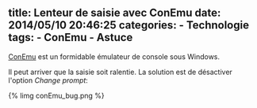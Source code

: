 title: Lenteur de saisie avec ConEmu
date: 2014/05/10 20:46:25
categories:
	- Technologie
tags:
	- ConEmu
	- Astuce
---

[ConEmu](https://code.google.com/p/conemu-maximus5/) est un formidable émulateur de console sous Windows.

Il peut arriver que la saisie soit ralentie.
La solution est de désactiver l'option *Change prompt*:



{% limg  conEmu_bug.png %}